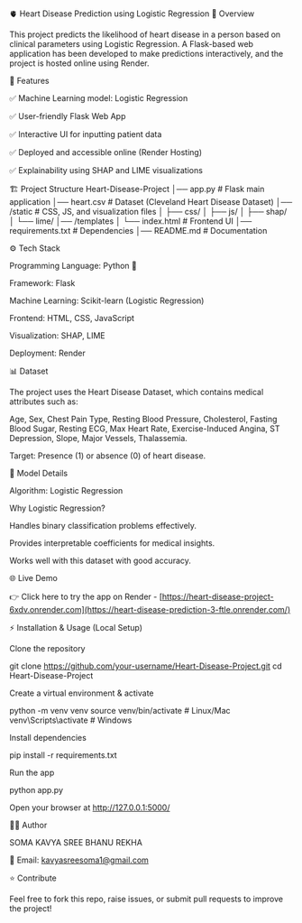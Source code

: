 🫀 Heart Disease Prediction using Logistic Regression 📌 Overview

This project predicts the likelihood of heart disease in a person based on clinical parameters using Logistic Regression. A Flask-based web application has been developed to make predictions interactively, and the project is hosted online using Render.

🚀 Features

✅ Machine Learning model: Logistic Regression

✅ User-friendly Flask Web App

✅ Interactive UI for inputting patient data

✅ Deployed and accessible online (Render Hosting)

✅ Explainability using SHAP and LIME visualizations

🏗️ Project Structure Heart-Disease-Project │── app.py # Flask main application
│── heart.csv # Dataset (Cleveland Heart Disease Dataset)
│── /static # CSS, JS, and visualization files
│ ├── css/
│ ├── js/
│ ├── shap/
│ └── lime/
│── /templates
│ └── index.html # Frontend UI
│── requirements.txt # Dependencies
│── README.md # Documentation

⚙️ Tech Stack

Programming Language: Python 🐍

Framework: Flask

Machine Learning: Scikit-learn (Logistic Regression)

Frontend: HTML, CSS, JavaScript

Visualization: SHAP, LIME

Deployment: Render

📊 Dataset

The project uses the Heart Disease Dataset, which contains medical attributes such as:

Age, Sex, Chest Pain Type, Resting Blood Pressure, Cholesterol, Fasting Blood Sugar, Resting ECG, Max Heart Rate, Exercise-Induced Angina, ST Depression, Slope, Major Vessels, Thalassemia.

Target: Presence (1) or absence (0) of heart disease.

🔮 Model Details

Algorithm: Logistic Regression

Why Logistic Regression?

Handles binary classification problems effectively.

Provides interpretable coefficients for medical insights.

Works well with this dataset with good accuracy.

🌐 Live Demo

👉 Click here to try the app on Render - [https://heart-disease-project-6xdv.onrender.com](https://heart-disease-prediction-3-ftle.onrender.com/)

⚡ Installation & Usage (Local Setup)

Clone the repository

git clone https://github.com/your-username/Heart-Disease-Project.git cd Heart-Disease-Project

Create a virtual environment & activate

python -m venv venv source venv/bin/activate # Linux/Mac venv\Scripts\activate # Windows

Install dependencies

pip install -r requirements.txt

Run the app

python app.py

Open your browser at http://127.0.0.1:5000/

👨‍💻 Author

SOMA KAVYA SREE
BHANU REKHA

📧 Email: kavyasreesoma1@gmail.com


⭐ Contribute

Feel free to fork this repo, raise issues, or submit pull requests to improve the project!
